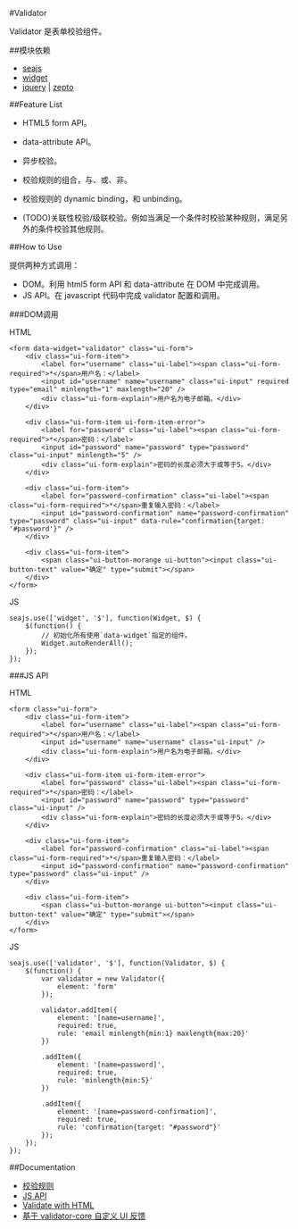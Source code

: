 #Validator

Validator 是表单校验组件。

##模块依赖

*   [seajs](seajs)
*   [widget](widget)
*   [jquery](jquery) | [zepto](zepto)

##Feature List

*   HTML5 form API。

*   data-attribute API。

*   异步校验。

*   校验规则的组合，与、或、非。

*   校验规则的 dynamic binding，和 unbinding。 

*   (TODO)关联性校验/级联校验。例如当满足一个条件时校验某种规则，满足另外的条件校验其他规则。

##How to Use

提供两种方式调用：

*   DOM。利用 html5 form API 和 data-attribute 在 DOM 中完成调用。
*   JS API。在 javascript 代码中完成 validator 配置和调用。

###DOM调用

HTML

    <form data-widget="validator" class="ui-form">
        <div class="ui-form-item">
            <label for="username" class="ui-label"><span class="ui-form-required">*</span>用户名：</label>
            <input id="username" name="username" class="ui-input" required type="email" minlength="1" maxlength="20" />
            <div class="ui-form-explain">用户名为电子邮箱。</div>
        </div>

        <div class="ui-form-item ui-form-item-error">
            <label for="password" class="ui-label"><span class="ui-form-required">*</span>密码：</label>
            <input id="password" name="password" type="password" class="ui-input" minlength="5" />
            <div class="ui-form-explain">密码的长度必须大于或等于5。</div>
        </div>

        <div class="ui-form-item">
            <label for="password-confirmation" class="ui-label"><span class="ui-form-required">*</span>重复输入密码：</label>
            <input id="password-confirmation" name="password-confirmation" type="password" class="ui-input" data-rule="confirmation{target: '#password'}" />
        </div>

        <div class="ui-form-item">
            <span class="ui-button-morange ui-button"><input class="ui-button-text" value="确定" type="submit"></span>
        </div>
    </form>

JS

    seajs.use(['widget', '$'], function(Widget, $) {
        $(function() {
            // 初始化所有使用`data-widget`指定的组件。
            Widget.autoRenderAll();
        });
    });

###JS API

HTML

    <form class="ui-form">
        <div class="ui-form-item">
            <label for="username" class="ui-label"><span class="ui-form-required">*</span>用户名：</label>
            <input id="username" name="username" class="ui-input" />
            <div class="ui-form-explain">用户名为电子邮箱。</div>
        </div>

        <div class="ui-form-item ui-form-item-error">
            <label for="password" class="ui-label"><span class="ui-form-required">*</span>密码：</label>
            <input id="password" name="password" type="password" class="ui-input" />
            <div class="ui-form-explain">密码的长度必须大于或等于5。</div>
        </div>

        <div class="ui-form-item">
            <label for="password-confirmation" class="ui-label"><span class="ui-form-required">*</span>重复输入密码：</label>
            <input id="password-confirmation" name="password-confirmation" type="password" class="ui-input" />
        </div>

        <div class="ui-form-item">
            <span class="ui-button-morange ui-button"><input class="ui-button-text" value="确定" type="submit"></span>
        </div>
    </form>

JS

    seajs.use(['validator', '$'], function(Validator, $) {
        $(function() {
            var validator = new Validator({
                element: 'form'
            });

            validator.addItem({
                element: '[name=username]',
                required: true,
                rule: 'email minlength{min:1} maxlength{max:20}'
            })

            .addItem({
                element: '[name=password]',
                required: true,
                rule: 'minlength{min:5}'
            })

            .addItem({
                element: '[name=password-confirmation]',
                required: true,
                rule: 'confirmation{target: "#password"}'
            });
        });
    });

##Documentation

*   [校验规则](validator/docs/rules.md)
*   [JS API](validator/docs/api.md)
*   [Validate with HTML](validator/docs/validate-with-html.md)
*   [基于 validator-core 自定义 UI 反馈](validator/docs/how-to-extend-validator-core.md)
